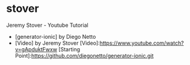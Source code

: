 # stover
Jeremy Stover - Youtube Tutorial
* [generator-ionic] by Diego Netto 
* [Video] by Jeremy Stover
[Video]:https://www.youtube.com/watch?v=gApduktFwxw
[Starting Point]:https://github.com/diegonetto/generator-ionic.git

